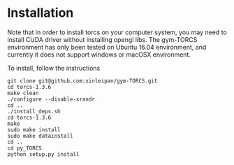 # Installation

Note that in order to install torcs on your computer system, you may need to 
install CUDA driver without installing opengl libs. The gym-TORCS environment
has only been tested on Ubuntu 16.04 environment, and currently it does not
support windows or macOSX environment. 

To install, follow the instructions

    git clone git@github.com:xinleipan/gym-TORCS.git
    cd torcs-1.3.6
    make clean
    ./configure --disable-xrandr
    cd ..
    ./install_deps.sh
    cd torcs-1.3.6
    make
    sudo make install
    sudo make datainstall
    cd ..
    cd py_TORCS
    python setup.py install    
